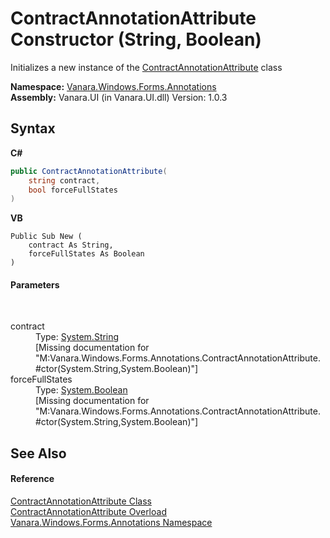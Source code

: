 # ContractAnnotationAttribute Constructor (String, Boolean)
 

Initializes a new instance of the <a href="fc7fc6e1-af8b-4ee5-9053-99e47d5ab884">ContractAnnotationAttribute</a> class

**Namespace:**&nbsp;<a href="600255aa-5477-7018-00f3-14fce5adebc9">Vanara.Windows.Forms.Annotations</a><br />**Assembly:**&nbsp;Vanara.UI (in Vanara.UI.dll) Version: 1.0.3

## Syntax

**C#**<br />
``` C#
public ContractAnnotationAttribute(
	string contract,
	bool forceFullStates
)
```

**VB**<br />
``` VB
Public Sub New ( 
	contract As String,
	forceFullStates As Boolean
)
```


#### Parameters
&nbsp;<dl><dt>contract</dt><dd>Type: <a href="http://msdn2.microsoft.com/en-us/library/s1wwdcbf" target="_blank">System.String</a><br />\[Missing <param name="contract"/> documentation for "M:Vanara.Windows.Forms.Annotations.ContractAnnotationAttribute.#ctor(System.String,System.Boolean)"\]</dd><dt>forceFullStates</dt><dd>Type: <a href="http://msdn2.microsoft.com/en-us/library/a28wyd50" target="_blank">System.Boolean</a><br />\[Missing <param name="forceFullStates"/> documentation for "M:Vanara.Windows.Forms.Annotations.ContractAnnotationAttribute.#ctor(System.String,System.Boolean)"\]</dd></dl>

## See Also


#### Reference
<a href="fc7fc6e1-af8b-4ee5-9053-99e47d5ab884">ContractAnnotationAttribute Class</a><br /><a href="3bbc1a1e-4995-0969-4b4c-837e1db94506">ContractAnnotationAttribute Overload</a><br /><a href="600255aa-5477-7018-00f3-14fce5adebc9">Vanara.Windows.Forms.Annotations Namespace</a><br />